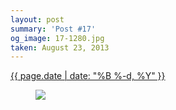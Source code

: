 ```yaml
---
layout: post
summary: 'Post #17'
og_image: 17-1280.jpg
taken: August 23, 2013
---
```


<div class="post">
 <time>
  <a href="/17">
   {{ page.date | date: "%B %-d, %Y" }}
  </a>
 </time>
 <a href="/17">
  <figure data-taken="8/23/2013">
   <img sizes="(min-width: 700px) 50vw, calc(100vw - 2rem)" src="{{ site.assets_url }}/17-640.jpg" srcset="{{ site.assets_url }}/17-1280.jpg 1280w, {{ site.assets_url }}/17-960.jpg 960w, {{ site.assets_url }}/17-640.jpg 640w, {{ site.assets_url }}/17-320.jpg 320w"/>
  </figure>
 </a>
</div>
